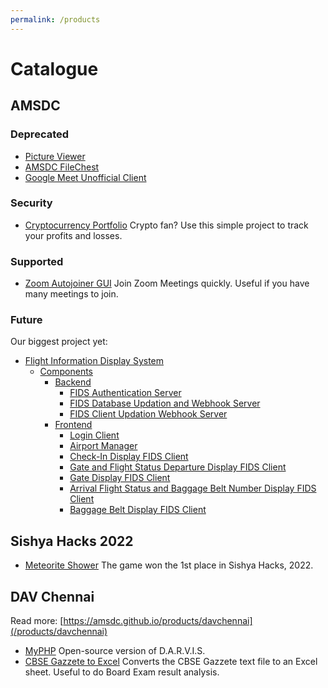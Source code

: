 ```yaml
---
permalink: /products
---
```


# Catalogue

## AMSDC
### Deprecated
* [Picture Viewer](/products/picv)
* [AMSDC FileChest](/products/filechest)
* [Google Meet Unofficial Client](/products/gmeetwinclient)
### Security
* [Cryptocurrency Portfolio](/products/cryptoportfolio) Crypto fan? Use this simple project to track your profits and losses.
### Supported
* [Zoom Autojoiner GUI](/products/zoom-autojoiner-gui) Join Zoom Meetings quickly. Useful if you have many meetings to join.
### Future
Our biggest project yet:
* [Flight Information Display System](/products/fids/about)
  * [Components](/products/fids/components)
    * [Backend](/products/fids/components/backend) 
      * [FIDS Authentication Server](/products/fids/components/backend/microservices/auth)
      * [FIDS Database Updation and Webhook Server](/products/fids/components/backend/microservices/db-updation-and-webhook)
      * [FIDS Client Updation Webhook Server](/products/fids/components/backend/microservices/webhook)
    * [Frontend](/products/fids/components/frontend)
      * [Login Client](/products/fids/components/frontend/plugins/auth)
      * [Airport Manager](/products/fids/components/frontend/clients/airport-manager-interface)
      * [Check-In Display FIDS Client](/products/fids/components/frontend/clients/fids/check-in)
      * [Gate and Flight Status Departure Display FIDS Client](/products/fids/components/frontend/clients/fids/departure)
      * [Gate Display FIDS Client](/products/fids/components/frontend/clients/fids/gate)
      * [Arrival Flight Status and Baggage Belt Number Display FIDS Client](/products/fids/components/frontend/clients/fids/arrival)
      * [Baggage Belt Display FIDS Client](/products/fids/components/frontend/clients/fids/baggagebelt)

## Sishya Hacks 2022
* [Meteorite Shower](/products/sishyahacks2022) The game won the 1st place in Sishya Hacks, 2022.

## DAV Chennai
Read more: [https://amsdc.github.io/products/davchennai](/products/davchennai)
* [MyPHP](/products/davchennai/myphp) Open-source version of D.A.R.V.I.S.
* [CBSE Gazzete to Excel](/products/davchennai/cbsegazzete) Converts the CBSE Gazzete text file to an Excel sheet. Useful to do Board Exam result analysis.
